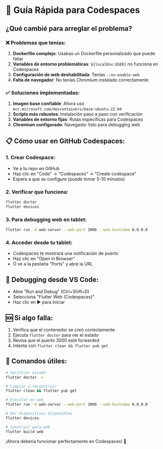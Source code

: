 # 🚀 Guía Rápida para Codespaces

## ¿Qué cambié para arreglar el problema?

### ❌ Problemas que tenías:
1. **Dockerfile complejo**: Usabas un Dockerfile personalizado que puede fallar
2. **Variables de entorno problemáticas**: `${localEnv:USER}` no funciona en Codespaces
3. **Configuración de web deshabilitada**: Tenías `--no-enable-web`
4. **Falta de navegador**: No tenías Chromium instalado correctamente

### ✅ Soluciones implementadas:
1. **Imagen base confiable**: Ahora uso `mcr.microsoft.com/devcontainers/base:ubuntu-22.04`
2. **Scripts más robustos**: Instalación paso a paso con verificación
3. **Variables de entorno fijas**: Rutas específicas para Codespaces
4. **Chromium configurado**: Navegador listo para debugging web

## 📋 Cómo usar en GitHub Codespaces:

### 1. Crear Codespace:
- Ve a tu repo en GitHub
- Haz clic en "Code" → "Codespaces" → "Create codespace"
- Espera a que se configure (puede tomar 5-10 minutos)

### 2. Verificar que funciona:
```bash
flutter doctor
flutter devices
```

### 3. Para debugging web en tablet:
```bash
flutter run -d web-server --web-port 3000 --web-hostname 0.0.0.0
```

### 4. Acceder desde tu tablet:
- Codespaces te mostrará una notificación de puerto
- Haz clic en "Open in Browser" 
- O ve a la pestaña "Ports" y abre la URL

## 🔧 Debugging desde VS Code:
- Abre "Run and Debug" (Ctrl+Shift+D)
- Selecciona "Flutter Web (Codespaces)"
- Haz clic en ▶️ para iniciar

## 🆘 Si algo falla:
1. Verifica que el contenedor se creó correctamente
2. Ejecuta `flutter doctor` para ver el estado
3. Revisa que el puerto 3000 esté forwarded
4. Intenta con `flutter clean && flutter pub get`

## 🎯 Comandos útiles:
```bash
# Verificar estado
flutter doctor -v

# Limpiar y reconstruir
flutter clean && flutter pub get

# Ejecutar en web
flutter run -d web-server --web-port 3000 --web-hostname 0.0.0.0

# Ver dispositivos disponibles
flutter devices

# Construir para web
flutter build web
```

¡Ahora debería funcionar perfectamente en Codespaces! 🚀